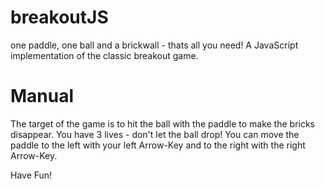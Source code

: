 # breakoutJS
one paddle, one ball and a brickwall - thats all you need!
A JavaScript implementation of the classic breakout game.

# Manual
The target of the game is to hit the ball with the paddle to make the bricks disappear. You have 3 lives - don't let the ball drop!
You can move the paddle to the left with your left Arrow-Key and to the right with the right Arrow-Key.

Have Fun!
